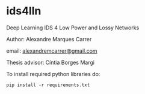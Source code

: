 # ids4lln
Deep Learning IDS 4 Low Power and Lossy Networks

Author: Alexandre Marques Carrer

email: alexandremcarrer@gmail.com

Thesis advisor: Cíntia Borges Margi


To install required python libraries do:

```
pip install -r requirements.txt
```
